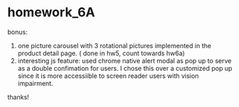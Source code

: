 # homework_6A
bonus:
1. one picture carousel with 3 rotational pictures implemented in the product detail page. ( done in hw5, count towards hw6a)
2. interesting js feature: used chrome native alert modal as pop up to serve as a double confimation for users. I chose this over a customized pop up since it is more accessiible to screen reader users with vision impairment.

thanks!
